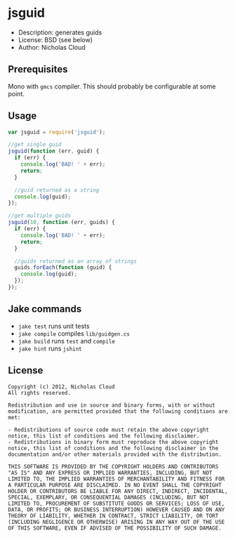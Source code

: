 # jsguid #

- Description: generates guids
- License: BSD (see below)
- Author: Nicholas Cloud

## Prerequisites ##

Mono with `gmcs` compiler.  This should probably be configurable at some point.

## Usage ##

```javascript
var jsguid = require('jsguid');

//get single guid
jsguid(function (err, guid) {
  if (err) {
    console.log('BAD! ' + err);
    return;
  }

  //guid returned as a string
  console.log(guid);
});

//get multiple guids
jsguid(10, function (err, guids) {
  if (err) {
    console.log('BAD! ' + err);
    return;
  }

  //guids returned as an array of strings
  guids.forEach(function (guid) {
    console.log(guid);
  });
});
```

## Jake commands ##

- `jake test` runs unit tests
- `jake compile` compiles `lib/guidgen.cs`
- `jake build` runs `test` and `compile`
- `jake hint` runs `jshint`

## License ##

```
Copyright (c) 2012, Nicholas Cloud
All rights reserved.

Redistribution and use in source and binary forms, with or without modification, are permitted provided that the following conditions are met:

- Redistributions of source code must retain the above copyright notice, this list of conditions and the following disclaimer.
- Redistributions in binary form must reproduce the above copyright notice, this list of conditions and the following disclaimer in the documentation and/or other materials provided with the distribution.

THIS SOFTWARE IS PROVIDED BY THE COPYRIGHT HOLDERS AND CONTRIBUTORS "AS IS" AND ANY EXPRESS OR IMPLIED WARRANTIES, INCLUDING, BUT NOT LIMITED TO, THE IMPLIED WARRANTIES OF MERCHANTABILITY AND FITNESS FOR A PARTICULAR PURPOSE ARE DISCLAIMED. IN NO EVENT SHALL THE COPYRIGHT HOLDER OR CONTRIBUTORS BE LIABLE FOR ANY DIRECT, INDIRECT, INCIDENTAL, SPECIAL, EXEMPLARY, OR CONSEQUENTIAL DAMAGES (INCLUDING, BUT NOT LIMITED TO, PROCUREMENT OF SUBSTITUTE GOODS OR SERVICES; LOSS OF USE, DATA, OR PROFITS; OR BUSINESS INTERRUPTION) HOWEVER CAUSED AND ON ANY THEORY OF LIABILITY, WHETHER IN CONTRACT, STRICT LIABILITY, OR TORT (INCLUDING NEGLIGENCE OR OTHERWISE) ARISING IN ANY WAY OUT OF THE USE OF THIS SOFTWARE, EVEN IF ADVISED OF THE POSSIBILITY OF SUCH DAMAGE.
```
